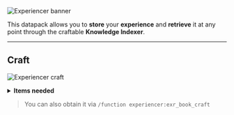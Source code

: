 <img src="https://github.com/El-Kavio/Experiencer/assets/140896938/514ed70f-37dc-4a4f-b62f-604b00224f92" alt="Experiencer banner">

This datapack allows you to **store** your **experience** and **retrieve** it at any point through the craftable **Knowledge Indexer**.

---

## Craft
<img src="https://github.com/El-Kavio/Experiencer/assets/140896938/06886851-e04c-449f-983b-754ff9268c1f" alt="Experiencer craft"><br>

<details><summary><b>Items needed</b></summary>

  - 2 Ender Chests
  - 2 Anvils
  - 2 Bottles o' Enchanting
  - 1 Soul Lantern
  - 1 Enchanted Book _(any)_
  - 1 Lime Shulker Box
</details>

> You can also obtain it via `/function experiencer:exr_book_craft`

